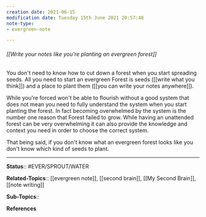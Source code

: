 ```yaml
---
creation date: 2021-06-15
modification date: Tuesday 15th June 2021 20:57:48
note-type: 
- evergreen-note

---
```


###### [[Write your notes like you're planting an evergreen forest]]

You don't need to know how to cut down a forest when you start spreading seeds. All you need to start an evergreen Forest is seeds ([[write what you think]]) and a place to plant them ([[you can write your notes anywhere]]). 

While you're forced won't be able to flourish without a good system that does not mean you need to fully understand the system when you start planting the forest. In fact becoming overwhelmed by the system is the number one reason that Forest failed to grow. While having an unattended forest can be very overwhelming it can also provide the knowledge and context you need in order to choose the correct system.

That being said, if you don't know what an evergreen forest looks like you don't know which kind of seeds to plant.


---

**Status**:: #EVER/SPROUT/WATER  

**Related-Topics**:: [[evergreen note]], [[second brain]], [[My Second Brain]], [[note writing]]
	
**Sub-Topics**::
	
**References**

